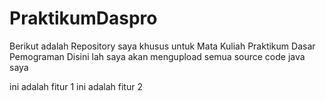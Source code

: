 # PraktikumDaspro
Berikut adalah Repository saya khusus untuk Mata Kuliah Praktikum Dasar Pemograman
Disini lah saya akan mengupload semua source code java saya

ini adalah fitur 1
ini adalah fitur 2